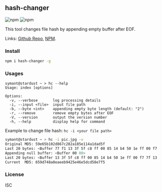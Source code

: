 ## hash-changer

![npm](https://img.shields.io/npm/v/hash-changer.svg?logo=npm)
![npm](https://img.shields.io/npm/dt/hash-changer)

This tool changes file hash by appending empty buffer after EOF.

Links: [Github Repo](https://github.com/symant233/PublicTools/), [NPM](https://www.npmjs.com/package/hash-changer).

### Install

```bash
npm i hash-changer -g
```

### Usages

```
symant@stardust ~ > hc --help
Usage: index [options]

Options:
  -v, --verbose       log processing details
  -i, --input <file>  input file path
  -b, --byte <int>    appending empty byte length (default: "2")
  -r, --remove        remove empty bytes after EOF
  -V, --version       output the version number
  -h, --help          display help for command
```

Example to change file hash: `hc -i <your file path>`

```bash
symant@stardust ~ > hc -i pic.jpg -v
Original MD5: 59e65b102d867c282a185e114a1dad5f
Last 20 bytes: <Buffer 77 f1 13 3f 5f c8 ff 00 85 14 b4 50 1e ff 00 f7 7f 13 ff d9>
Appending null buffer: <Buffer 00 00>
Last 20 bytes: <Buffer 13 3f 5f c8 ff 00 85 14 b4 50 1e ff 00 f7 7f 13 ff d9 00 00>
Current  MD5: 659d748a0eaeeb9425e46e5dcd58e7f5
```

### License

ISC
